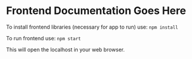 # Frontend Documentation Goes Here

To install frontend libraries (necessary for app to run) use: `npm install`

To run frontend use: `npm start`

This will open the localhost in your web browser.